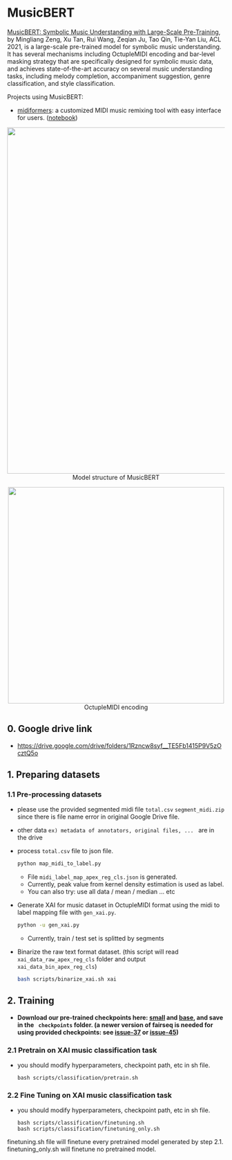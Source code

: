 # MusicBERT
[MusicBERT: Symbolic Music Understanding with Large-Scale Pre-Training](https://arxiv.org/pdf/2106.05630.pdf), by Mingliang Zeng, Xu Tan, Rui Wang, Zeqian Ju, Tao Qin, Tie-Yan Liu, ACL 2021, is a large-scale pre-trained model for symbolic music understanding. It has several mechanisms including OctupleMIDI encoding and bar-level masking strategy that are specifically designed for symbolic music data, and achieves state-of-the-art accuracy on several music understanding tasks, including melody completion, accompaniment suggestion, genre classification, and style classification.

Projects using MusicBERT:

* [midiformers](https://github.com/tripathiarpan20/midiformers): a customized MIDI music remixing tool with easy interface for users. ([notebook](https://colab.research.google.com/drive/1C7jS-s1BCWLXiCQQyvIl6xmCMrqgc9fg?usp=sharing))

<!-- ![img](../img/musicbert_structure.PNG)  ![img](../img/musicbert_encoding.PNG)-->

<p align="center"><img src="../img/musicbert_structure.PNG" width="800"><br/> Model structure of MusicBERT </p>
<p align="center"><img src="../img/musicbert_encoding.PNG" width="500"><br/> OctupleMIDI encoding </p>

## 0. Google drive link
- https://drive.google.com/drive/folders/1Rzncw8syf__TE5Fb1415P9V5zOcztQ5o

## 1. Preparing datasets

### 1.1 Pre-processing datasets

- please use the provided segmented midi file   `total.csv` `segment_midi.zip` since there is file name error in original Google Drive file. 
- other data `ex) metadata of annotators, original files, ... ` are in the drive
- process `total.csv` file to json file.

    ```bash
    python map_midi_to_label.py
    ```
    - File `midi_label_map_apex_reg_cls.json` is generated.
    - Currently, peak value from kernel density estimation is used as label.
    - You can also try: use all data / mean / median ... etc

- Generate XAI for music dataset in OctupleMIDI format using the midi to label mapping file with `gen_xai.py`.

    ```bash
    python -u gen_xai.py
    ```
    - Currently, train / test set is splitted by segments

- Binarize the raw text format dataset. (this script will read `xai_data_raw_apex_reg_cls` folder and output `xai_data_bin_apex_reg_cls`)

    ```bash
    bash scripts/binarize_xai.sh xai
    ```


## 2. Training

* **Download our pre-trained checkpoints here: [small](https://msramllasc.blob.core.windows.net/modelrelease/checkpoint_last_musicbert_small.pt) and [base](https://msramllasc.blob.core.windows.net/modelrelease/checkpoint_last_musicbert_base.pt), and save in the ` checkpoints` folder. (a newer version of fairseq is needed for using provided checkpoints: see [issue-37](https://github.com/microsoft/muzic/issues/37) or [issue-45](https://github.com/microsoft/muzic/issues/45))**


### 2.1 Pretrain on XAI music classification task

- you should modify hyperparameters, checkpoint path, etc in sh file.

    ```
    bash scripts/classification/pretrain.sh
    ```

### 2.2 Fine Tuning on XAI music classification task

- you should modify hyperparameters, checkpoint path, etc in sh file.

    ```
    bash scripts/classification/finetuning.sh
    bash scripts/classification/finetuning_only.sh
    ```
finetuning.sh file will finetune every pretrained model generated by step 2.1. finetuning_only.sh will finetune no pretrained model. 
